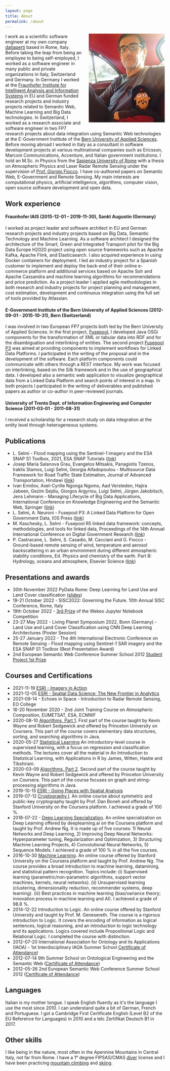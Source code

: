 ```yaml
---
layout: page
title: About
permalink: /about
---
```

<img style="float: right; padding-left: 1.5em; padding-bottom: 1.0em;" src="assets/luigi_che_small.jpg">

I work as a scientific software engineer at my own company [datiaperti](https://www.datiaperti.it) based in Rome, Italy. Before taking the leap from being an employee to being self-employed, I worked as a software engineer in many public and private organizations in Italy, Switzerland and Germany. In Germany I worked at the [Fraunhofer Institute for Intelligent Analysis and Information Systems](https://www.iais.fraunhofer.de/en.html) in EU and German funded research projects and industry projects related to Semantic Web, Machine Learning and Big Data technologies. In Switzerland, I worked as a research associate and software engineer in two FP7 research projects about data integration using Semantic Web technologies at the E-Government Institute of the [Bern University of Applied Sciences](https://www.bfh.ch/en/). Before moving abroad I worked in Italy as a consultant in software development projects at various multinational companies such as Ericsson, Marconi Communications, Accenture, and Italian government institutions. I hold an M.Sc. in Physics from the [Sapienza University of Rome](https://www.phys.uniroma1.it/fisica/en) with a thesis on Atmospheric Physics and Laser Radar Remote Sensing under the supervision of [Prof. Giorgio Fiocco](https://en.wikipedia.org/wiki/Giorgio_Fiocco). I have co-authored papers on Semantic Web, E-Government and Remote Sensing. My main interests are computational physics, artificial intelligence, algorithms, computer vision, open source software development and open data.

## Work experience
#### Fraunhofer IAIS (2015-12-01 – 2019-11-30), Sankt Augustin (Germany)
I worked as project leader and software architect in EU and German research projects and industry projects based on Big Data, Semantic Technology and Machine Learning. As a software architect I designed the architecture of the Smart, Green and Integrated Transport pilot for the Big Data Europe H2020 project using open source frameworks such as Apache Kafka, Apache Flink, and Elasticsearch. I also acquired experience in using Docker containers for deployment. I led an industry project for a Spanish customer to implement and deploy the back-end of their online e-commerce platform and additional services based on Apache Solr and Apache Cassandra and machine learning algorithms for recommendations and price prediction. As a project leader I applied agile methodologies in both research and industry projects for project planning and management, cost estimation, development and continuous integration using the full set of tools provided by Atlassian.

#### E-Government Institute of the Bern University of Applied Sciences (2012-09-01 - 2015-10-31), Bern (Switzerland)
I was involved in two European FP7 projects both led by the Bern University of Applied Sciences. In the first project, [Fusepool](https://github.com/fusepool), I developed Java OSGi components for the transformation of XML or tabular data into RDF and for the disambiguation and interlinking of entities. The second project [Fusepool P3](https://github.com/fusepoolP3) was aimed at providing components to implement workflows for Linked Data Platforms. I participated in the writing of the proposal and in the development of the software. Each platform components could communicate with others through a REST interface. My work was focused on interlinking, based on
the Silk framework and in the use of geographical data. I developed also a semantic web application to visualize geographical data from a Linked Data Platform and search points of interest in a map. In both projects I participated in the writing of deliverables and published papers as author or co-author in peer-reviewed journals.

#### University of Trento Dept. of Information Engineering and Computer Science (2011-03-01 - 2011-08-31)
I received a scholarship for a research study on data integration at the entity level through heterogeneous systems.

## Publications
* L. Selmi - Flood mapping using the Sentinel-1 imagery and the ESA SNAP S1 Toolbox, 2021, ESA SNAP Tutorials ([link](https://step.esa.int/main/doc/tutorials/))  
* Josep Maria Salanova Grau, Evangelos Mitsakis, Panagiotis Tzenos, Iraklis Stamos, Luigi Selmi, Georgia Aifadopoulou - Multisource Data Framework for Road Traffic State Estimation, Journal of Advanced Transportation, Hindawi ([link](https://doi.org/10.1155/2018/9078547))  
* Ivan Ermilov, Axel-Cyrille Ngonga Ngomo, Aad Versteden, Hajira Jabeen, Gezim Sejdiu, Giorgos Argyriou, Luigi Selmi, Jürgen Jakobitsch, Jens Lehmann - Managing Lifecycle of Big Data Applications, International Conference on Knowledge Engineering and the Semantic Web, Springer ([link](https://link.springer.com/chapter/10.1007/978-3-319-69548-8_18))  
* L. Selmi, A. Neuroni - Fusepool P3: A Linked Data Platform for Open Government Data, IOS Press ([link](https://ebooks.iospress.nl/volumearticle/40810))  
* M. Kaschesky, L. Selmi - Fusepool R5 linked data framework: concepts, methodologies, and tools for linked data, Proceedings of the 14th Annual International Conference on Digital Government Research ([link](https://doi.org/10.1145/2479724.2479748))  
* P. Castracane, L. Selmi, S. Casadio, M. Cacciani and G. Fiocco - Ground-based remote sensing of wind, temperature and aerosol backscattering in an urban environment during different atmospheric stability conditions, Ed. Physics and chemistry of the earth. Part B: Hydrology, oceans and atmosphere, Elsevier Science ([link](https://doi.org/10.1016/S1464-1909(00)00246-X))  

## Presentations and awards
* 30th November 2022 PyData Rome: Deep Learning for Land Use and Land Cover classification ([slides](assets/pydata_rome/Deep_Learning_for_LULC_Classification_PyData_Rome_Meeting_30_Nov.2022.pdf))
* 19-21 October 2022 - SISC2022: Governing the Future. 10th Annual SISC Conference, Rome, Italy
* 19th October 2022 - [3rd Prize](assets/cv/Wekeo_JNC_2022_Luigi_Selmi.pdf) of the Wekeo Jupyter Notebook Competition  
* 23-27 May 2022 - Living Planet Symposium 2022, Bonn (Germany) - Land Use and Land Cover Classification using CNN Deep Learning Architectures (Poster Session)
* 25-27 January 2022 - The 4th International Electronic Conference on Remote Sensing - Flood mapping using Sentinel-1 SAR imagery and the ESA SNAP S1 Toolbox (Best Presentation Award)  
* 2nd European Semantic Web Conference Summer School 2012 [Student Project 1st Prize](assets/semweb/2nd_ESWC_2012_1st_Prize.jpg)

## Courses and Certifications
* 2021-11-19 [ESRI - Imagery in Action](https://www.esri.com/training/TrainingRecord/Certificate/lgslm1/60acd9af30ba2f5a03182bc3/-60)  
* 2021-12-05 [ESRI - Spatial Data Science: The New Frontier in Analytics](https://www.esri.com/training/TrainingRecord/Certificate/lgslm1/60acd9af30ba2f5a03182bc3/-60)  
* 2021-09-14 - Echoes in Space - Introduction to Radar Remote Sensing, EO College  
* 16-20 November 2020 - 2nd Joint Training Course on Atmospheric Composition, EUMETSAT, ESA, ECMWF  
* 2020-08-10 [Algorithms, Part 1](https://github.com/luigiselmi/algorithms#part-i). First part of the course taught by Kevin Wayne and Robert Sedgewick and offered by Princeton University on Coursera. This part of the course covers elementary data structures, sorting, and searching algorithms in Java.
* 2020-05-27 [Statistical Learning](https://courses.edx.org/certificates/4216f260f2f54b9ab7e597f0cd80c7af) An introductory-level course in supervised learning, with a focus on regression and classification methods. The lectures cover all the material in An Introduction to Statistical Learning, with Applications in R by James, Witten, Hastie and Tibshirani.   
* 2020-03-09 [Algorithms, Part 2](https://github.com/luigiselmi/algorithms#part-ii). Second part of the course taught by Kevin Wayne and Robert Sedgewick and offered by Princeton University on Coursera. This part of the course focuses on graph and string-processing algorithms in Java.  
* 2019-10-15 [ESRI - Going Places with Spatial Analysis](https://www.esri.com/training/TrainingRecord/Certificate/lgslm1/5d6e3145b697b1d6f63204f8/-120)     
* 2019-07-12 [Cryptography I](https://coursera.org/share/5b4e60ff514e93039d0710df093df9c4). An online course about symmetric and public-key cryptography taught by Prof. Dan Boneh and offered by Stanford University on the Coursera platform. I achieved a grade of 100 %.  
* 2018-07-22 - [Deep Learning Specialization](https://coursera.org/share/7db159dbb0e19624ef9ee4cd32822b7f). An online specialization on Deep Learning offered by deeplearning.ai on the Coursera platform and taught by Prof. Andrew Ng. It is made up of five courses: 1) Neural Networks and Deep Learning, 2) Improving Deep Neural Networks: Hyperparameter tuning, Regularization and Optimization, 3) Structuring Machine Learning Projects, 4) Convolutional Neural Networks, 5) Sequence Models. I achieved a grade of 100 % in all the five courses.  
* 2016-10-30 [Machine Learning](https://coursera.org/share/3059f81a80485678de7c0f6f61c171db). An online course offered by Stanford University on the Coursera platform and taught by Prof. Andrew Ng. The course provides a broad introduction to machine learning, datamining, and statistical pattern recognition. Topics include: (i) Supervised learning (parametric/non-parametric algorithms, support vector machines, kernels, neural networks). (ii) Unsupervised learning (clustering, dimensionality reduction, recommender systems, deep learning). (iii) Best practices in machine learning (bias/variance theory; innovation process in machine learning and AI). I achieved a grade of 98.8 %.  
* 2014-12-22 Introduction to Logic. An online course offered by Stanford University and taught by Prof. M. Genesereth. The course is a rigorous
introduction to Logic. It covers the encoding of information as logical sentences, logical reasoning, and an introduction to logic technology and its applications. Logics covered include Propositional Logic and Relational Logic. I completed the course with distinction.
* 2012-07-20 International Association for Ontology and its Applications (IAOA) - 1st Interdisciplinary IAOA Summer School [Certificate of Attendance](assets/semweb/IAOA_Summer_School_2012.jpg))
* 2012-07-14 9th Summer School on Ontological Engineering and the Semantic Web ([Certificate of Attendance](assets/semweb/SSSW_Ontological_Engineering_2012.jpg))
* 2012-05-26 2nd European Semantic Web Conference Summer School 2012 ([Certificate of Attendance](assets/semweb/2nd_ESWC_Summer_School_2012.jpg))

## Languages
Italian is my mother tongue. I speak English fluently as it's the language I use the most since 2010. I can understand quite a bit of German, French and Portuguese. I got a Cambridge First Certificate English (Level B2 of the EU Reference for Languages) in 2010 and a telc Zertifikat Deutsch B1 in 2017.

## Other skills
I like being in the nature, most often in the Apennine Mountains in Central Italy, not far from Rome. I have a 1° degree FIPSAS/CMAS [diver](https://www.flickr.com/photos/susterru/7939836234) license and I have been practicing [mountain climbing](https://www.flickr.com/photos/susterru/293369805) and [skiing](https://www.flickr.com/photos/susterru/2149914032).
